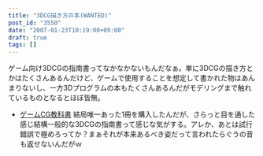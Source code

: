 ```yaml
---
title: "3DCG描き方の本(WANTED)"
post_id: "3550"
date: "2007-01-23T10:19:00+09:00"
draft: true
tags: []
---
```



ゲーム向け3DCGの指南書ってなかなかないもんだなぁ。単に3DCGの描き方とかはたくさんあるんだけど、ゲームで使用することを想定して書かれた物はあんまりないし、一方3Dプログラムの本もたくさんあるんだがモデリングまで触れているものとなるとほぼ皆無。

  * [ゲームCG教科書](http://www.amazon.co.jp/%E3%82%B2%E3%83%BC%E3%83%A0CG%E6%95%99%E7%A7%91%E6%9B%B8-%E2%80%95%E3%82%AD%E3%83%A3%E3%83%A9%E3%82%AF%E3%82%BF%E3%83%BC%E3%83%BB%E8%83%8C%E6%99%AF%E7%B7%A8%E2%80%95-%E6%9D%89%E5%8E%9F-%E7%94%B1%E7%BE%8E%E5%AD%90/dp/4939007766/sr=8-1/qid=1169515055/ref=sr_1_1/249-5114787-5895507?ie=UTF8&s=books)
結局唯一あった1冊を購入したんだが、さらっと目を通した感じ結構一般的な3DCGの指南書って感じな気がする。アレか、あとは試行錯誤で極めろってか？まぁそれが本来あるべき姿だって言われたらぐうの音も返せないんだがｗ
